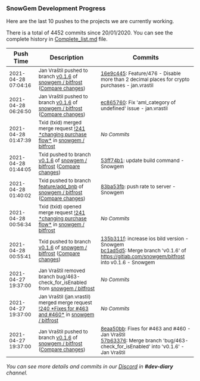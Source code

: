 
### SnowGem Development Progress

Here are the last 10 pushes to the projects we are currently working.

There is a total of 4452 commits since 20/01/2020. You can see the complete history in
 [Complete_list.md](Complete_list.md) file.

| Push Time | Description | Commits |
| --- | --- | --- |
| <sub>2021-04-28 07:04:16</sub> | <sub>Jan Vraštil pushed to branch [v0\.1\.6](https://gitlab.com/snowgem/bitfrost/commits/v0.1.6) of [snowgem / bitfrost](https://gitlab.com/snowgem/bitfrost) ([Compare changes](https://gitlab.com/snowgem/bitfrost/compare/ec865760eb8a4685bda21edfce4dcb2ab0ed2a85...16e9c445274a72f7a14cb7fe2b278bbd2ce44fa6))</sub> | <sub>[16e9c445](https://gitlab.com/snowgem/bitfrost/-/commit/16e9c445274a72f7a14cb7fe2b278bbd2ce44fa6): Feature/476 - Disable more than 2 decimal places for crypto purchases - jan.vrastil</sub> |
| <sub>2021-04-28 06:26:50</sub> | <sub>Jan Vraštil pushed to branch [v0\.1\.6](https://gitlab.com/snowgem/bitfrost/commits/v0.1.6) of [snowgem / bitfrost](https://gitlab.com/snowgem/bitfrost) ([Compare changes](https://gitlab.com/snowgem/bitfrost/compare/53ff74b1f57ec0e45efedf47eebeabf97f717183...ec865760eb8a4685bda21edfce4dcb2ab0ed2a85))</sub> | <sub>[ec865760](https://gitlab.com/snowgem/bitfrost/-/commit/ec865760eb8a4685bda21edfce4dcb2ab0ed2a85): Fix 'aml_category of undefined' issue - jan.vrastil</sub> |
| <sub>2021-04-28 01:47:39</sub> | <sub>Txid (txid) merged merge request [\!241 \*changing purchase flow\*](https://gitlab.com/snowgem/bitfrost/-/merge_requests/241) in [snowgem / bitfrost](https://gitlab.com/snowgem/bitfrost)</sub> | <sub>_No Commits_</sub> |
| <sub>2021-04-28 01:44:05</sub> | <sub>Txid pushed to branch [v0\.1\.6](https://gitlab.com/snowgem/bitfrost/commits/v0.1.6) of [snowgem / bitfrost](https://gitlab.com/snowgem/bitfrost) ([Compare changes](https://gitlab.com/snowgem/bitfrost/compare/bc1ad5d5bfef8043c06d97c2c96a243d322dcc3b...53ff74b1f57ec0e45efedf47eebeabf97f717183))</sub> | <sub>[53ff74b1](https://gitlab.com/snowgem/bitfrost/-/commit/53ff74b1f57ec0e45efedf47eebeabf97f717183): update build command - Snowgem</sub> |
| <sub>2021-04-28 01:40:02</sub> | <sub>Txid pushed to branch [feature/add\_bnb](https://gitlab.com/snowgem/bitfrost/commits/feature/add_bnb) of [snowgem / bitfrost](https://gitlab.com/snowgem/bitfrost) ([Compare changes](https://gitlab.com/snowgem/bitfrost/compare/da5550241d51a6001a7fd91d83390d9f45e7cf38...83ba53fb7c6bce6e916bf71e253f6bb6fee6f072))</sub> | <sub>[83ba53fb](https://gitlab.com/snowgem/bitfrost/-/commit/83ba53fb7c6bce6e916bf71e253f6bb6fee6f072): push rate to server - Snowgem</sub> |
| <sub>2021-04-28 00:56:34</sub> | <sub>Txid (txid) opened merge request [\!241 \*changing purchase flow\*](https://gitlab.com/snowgem/bitfrost/-/merge_requests/241) in [snowgem / bitfrost](https://gitlab.com/snowgem/bitfrost)</sub> | <sub>_No Commits_</sub> |
| <sub>2021-04-28 00:55:41</sub> | <sub>Txid pushed to branch [v0\.1\.6](https://gitlab.com/snowgem/bitfrost/commits/v0.1.6) of [snowgem / bitfrost](https://gitlab.com/snowgem/bitfrost) ([Compare changes](https://gitlab.com/snowgem/bitfrost/compare/57b633765762570a911a19f080f764f95560f49b...bc1ad5d5bfef8043c06d97c2c96a243d322dcc3b))</sub> | <sub>[135b311f](https://gitlab.com/snowgem/bitfrost/-/commit/135b311f00ed36ae88652cfb7f28d7c919ef8670): increase ios bild version - Snowgem<br>[bc1ad5d5](https://gitlab.com/snowgem/bitfrost/-/commit/bc1ad5d5bfef8043c06d97c2c96a243d322dcc3b): Merge branch 'v0.1.6' of https://gitlab.com/snowgem/bitfrost into v0.1.6 - Snowgem</sub> |
| <sub>2021-04-27 19:37:00</sub> | <sub>Jan Vraštil removed branch bug/463-check_for_isEnabled from [snowgem / bitfrost](https://gitlab.com/snowgem/bitfrost)</sub> | <sub>_No Commits_</sub> |
| <sub>2021-04-27 19:37:00</sub> | <sub>Jan Vraštil (jan.vrastil) merged merge request [\!240 \*Fixes for \#463 and \#460\*](https://gitlab.com/snowgem/bitfrost/-/merge_requests/240) in [snowgem / bitfrost](https://gitlab.com/snowgem/bitfrost)</sub> | <sub>_No Commits_</sub> |
| <sub>2021-04-27 19:37:00</sub> | <sub>Jan Vraštil pushed to branch [v0\.1\.6](https://gitlab.com/snowgem/bitfrost/commits/v0.1.6) of [snowgem / bitfrost](https://gitlab.com/snowgem/bitfrost) ([Compare changes](https://gitlab.com/snowgem/bitfrost/compare/b2bc2d61053b78eb48186e32d06f3df27f5040c6...57b633765762570a911a19f080f764f95560f49b))</sub> | <sub>[8eaa50bb](https://gitlab.com/snowgem/bitfrost/-/commit/8eaa50bbf29fa6ac9bbd96a83891a465be8133aa): Fixes for #463 and #460 - Jan Vraštil<br>[57b63376](https://gitlab.com/snowgem/bitfrost/-/commit/57b633765762570a911a19f080f764f95560f49b): Merge branch 'bug/463-check_for_isEnabled' into 'v0.1.6' - Jan Vraštil</sub> |

_You can see more details and commits in our [Discord](https://discord.gg/zumGnbg) in **#dev-diary** channel._
